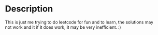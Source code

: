 <!DOCTYPE html>
<html lang="en">
<head>
    <meta charset="UTF-8">
    <meta http-equiv="X-UA-Compatible" content="IE=edge">
    <meta name="viewport" content="width=device-width, initial-scale=1.0">
    <title>About</title> 
</head>
<body>
    <h1>Description</h1>
    <p>This is just me trying to do leetcode for fun and to learn, the solutions may not work and it if it does work, it may be very inefficient. :)</p>

</body>
</html>